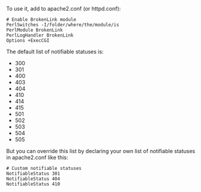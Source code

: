 To use it, add to apache2.conf (or httpd.conf):

    # Enable BrokenLink module
    PerlSwitches -I/folder/where/the/module/is
    PerlModule BrokenLink
    PerlLogHandler BrokenLink
    Options +ExecCGI

The default list of notifiable statuses is: 

* 300
* 301
* 400
* 403
* 404
* 410
* 414
* 415
* 501
* 502
* 503
* 504
* 505

But you can override this list by declaring your own list of notifiable statuses in apache2.conf like this:

    # Custom notifiable statuses
    NotifiableStatus 301
    NotifiableStatus 404
    NotifiableStatus 410

